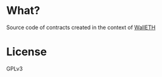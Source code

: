 What?
=====

Source code of contracts created in the context of [WallETH](https://walleth.org)


License
=======

GPLv3
